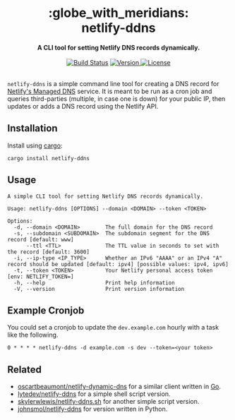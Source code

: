 <h1 align="center">
    :globe_with_meridians:<br>
    netlify-ddns
</h1>
<div align="center">
    <strong>A CLI tool for setting Netlify DNS records dynamically.</strong>
</div>
<br>
<div align="center">
  <a href="https://github.com/lukehsiao/netlify-ddns-rs/actions/workflows/rust.yml">
    <img src="https://img.shields.io/github/actions/workflow/status/lukehsiao/netlify-ddns-rs/rust.yml" alt="Build Status"></a>
  <a href="https://crates.io/crates/netlify-ddns">
    <img src="https://img.shields.io/crates/v/netlify-ddns" alt="Version">
  </a>
  <a href="https://github.com/lukehsiao/netlify-ddns-rs/blob/main/LICENSE">
    <img src="https://img.shields.io/crates/l/netlify-ddns" alt="License">
  </a>
</div>
<br>

`netlify-ddns` is a simple command line tool for creating a DNS record for [Netlify's Managed DNS][netlify] service.
It is meant to be run as a cron job and queries third-parties (multiple, in case one is down) for your public IP, then updates or adds a DNS record using the Netlify API.

## Installation

Install using [cargo][cargo]:

```
cargo install netlify-ddns
```

## Usage

```
A simple CLI tool for setting Netlify DNS records dynamically.

Usage: netlify-ddns [OPTIONS] --domain <DOMAIN> --token <TOKEN>

Options:
  -d, --domain <DOMAIN>        The full domain for the DNS record
  -s, --subdomain <SUBDOMAIN>  The subdomain segment for the DNS record [default: www]
      --ttl <TTL>              The TTL value in seconds to set with the record [default: 3600]
  -i, --ip-type <IP_TYPE>      Whether an IPv6 "AAAA" or an IPv4 "A" record should be updated [default: ipv4] [possible values: ipv4, ipv6]
  -t, --token <TOKEN>          Your Netlify personal access token [env: NETLIFY_TOKEN=]
  -h, --help                   Print help information
  -V, --version                Print version information
```

## Example Cronjob

You could set a cronjob to update the `dev.example.com` hourly with a task like
the following.

```
0 * * * * netlify-ddns -d example.com -s dev --token=<your token>
```

## Related

* [oscartbeaumont/netlify-dynamic-dns] for a similar client written in [Go][go].
* [lytedev/netlify-ddns] for a simple shell script version.
* [skylerwlewis/netlify-ddns.sh] for another simple script version.
* [johnsmol/netlify-ddns] for version written in Python.

[cargo]: https://doc.rust-lang.org/cargo/getting-started/installation.html
[go]: https://golang.org/
[lytedev/netlify-ddns]: https://github.com/lytedev/netlify-ddns
[netlify]: https://www.netlify.com/docs/dns/
[oscartbeaumont/netlify-dynamic-dns]: https://github.com/oscartbeaumont/netlify-dynamic-dns
[skylerwlewis/netlify-ddns.sh]: https://gist.github.com/skylerwlewis/ba052db5fe26424255674931d43fc030
[johnsmol/netlify-ddns]: https://github.com/johnsmol/netlify-ddns
